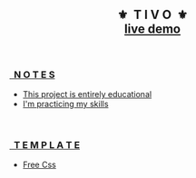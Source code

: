 <div align="center">
    <h2>⚜️&nbsp; T I V O &nbsp;⚜️<br><a href="https://erickks.github.io/tivo/">live demo</></h2>
</div>
  
<br>
 
### &nbsp; N O T E S
* This project is entirely educational
* I'm practicing my skills
  
<br>

### &nbsp; T E M P L A T E
* [Free Css](https://www.free-css.com/free-css-templates/page272/tivo)
